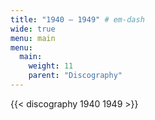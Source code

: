 ```yaml
---
title: "1940 — 1949" # em-dash
wide: true
menu: main
menu:
  main:
    weight: 11
    parent: "Discography"
---
```


{{< discography 1940 1949 >}}
